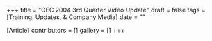 +++
title = "CEC 2004 3rd Quarter Video Update"
draft = false
tags = [Training, Updates, & Company Media]
date = ""

[Article]
contributors = []
gallery = []
+++